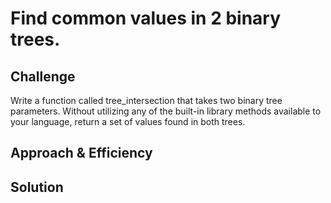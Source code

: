 # Find common values in 2 binary trees.

## Challenge
Write a function called tree_intersection that takes two binary tree parameters. Without utilizing any of the built-in library methods available to your language, return a set of values found in both trees.

## Approach & Efficiency



## Solution
